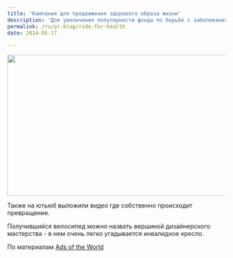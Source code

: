 ```yaml
---
title: 'Кампания для продвижения здорового образа жизни'
description: 'Для увеличения популярности фонда по борьбе с заболеваниями сердца и сосудов, агентством Agency 59, Торонто,была создана кампания где освещалось превращение инвалидного кресла в велосипед. слоган кампании "Из больницы к здоровью". Такие переделанные велосипеды разместили на стоянках по всему Торонто, и знак на велосипеде предлагал прохожим зайти на страницу кампании в Фэйсбуке, где можно зарегистрироваться на гонку, спонсировать гонщика, а также узнать больше о программе и ее научных основаниях.'
permalink: /ru/pr-blog/ride-for-health
date: 2014-05-17

---
```


<img src="{{ site.assets }}/upload/becel-ride-for-heart-heartbike.jpg" alt="" class="post__img" width="580" height="326">

Также на ютьюб выложили видео где собственно происходит превращение.

Получившийся велосипед можно назвать вершиной дизайнерского мастерства - в нем очень легко угадывается инвалидное кресло.

По материалам <a href="https://adsoftheworld.com/media/ambient/ride_for_heart_heart_bike?size=original">Ads of the World </a>

